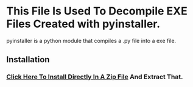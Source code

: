 # This File Is Used To Decompile EXE Files Created with pyinstaller.
pyinstaller is a python module that compiles a .py file into a exe file.

## Installation
### [Click Here To Install Directly In A Zip File](https://github.com/OCEANOFANYTHINGOFFICIAL/pyinstxtractor.py/archive/refs/heads/main.zip) And Extract That.
